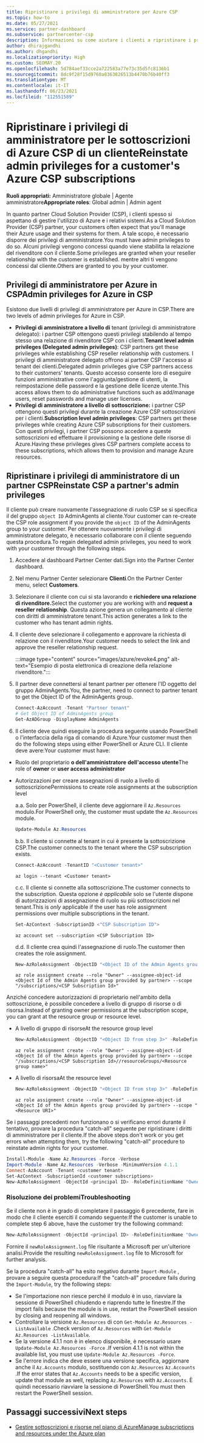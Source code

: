```yaml
---
title: Ripristinare i privilegi di amministratore per Azure CSP
ms.topic: how-to
ms.date: 05/27/2021
ms.service: partner-dashboard
ms.subservice: partnercenter-csp
description: Informazioni su come aiutare i clienti a ripristinare i privilegi di amministratore di un partner in modo che il partner possa gestire le sottoscrizioni di Azure Cloud Solution Provider (CSP) di un cliente.
author: dhirajgandhi
ms.author: dhgandhi
ms.localizationpriority: High
ms.custom: SEOMAY.20
ms.openlocfilehash: 5d784aef33cce2a722583a77e73c35d5fc8136b1
ms.sourcegitcommit: 8dc9f28f15d9760a8363826513b4470b76b40ff3
ms.translationtype: MT
ms.contentlocale: it-IT
ms.lasthandoff: 06/23/2021
ms.locfileid: "112551589"
---
```

# <a name="reinstate-admin-privileges-for-a-customers-azure-csp-subscriptions"></a><span data-ttu-id="f1d8e-103">Ripristinare i privilegi di amministratore per le sottoscrizioni di Azure CSP di un cliente</span><span class="sxs-lookup"><span data-stu-id="f1d8e-103">Reinstate admin privileges for a customer's Azure CSP subscriptions</span></span>  

<span data-ttu-id="f1d8e-104">**Ruoli appropriati:** Amministratore globale | Agente amministratore</span><span class="sxs-lookup"><span data-stu-id="f1d8e-104">**Appropriate roles**: Global admin | Admin agent</span></span>

<span data-ttu-id="f1d8e-105">In quanto partner Cloud Solution Provider (CSP), i clienti spesso si aspettano di gestire l'utilizzo di Azure e i relativi sistemi.</span><span class="sxs-lookup"><span data-stu-id="f1d8e-105">As a Cloud Solution Provider (CSP) partner, your customers often expect that you'll manage their Azure usage and their systems for them.</span></span> <span data-ttu-id="f1d8e-106">A tale scopo, è necessario disporre dei privilegi di amministratore.</span><span class="sxs-lookup"><span data-stu-id="f1d8e-106">You must have admin privileges to do so.</span></span> <span data-ttu-id="f1d8e-107">Alcuni privilegi vengono concessi quando viene stabilita la relazione del rivenditore con il cliente.</span><span class="sxs-lookup"><span data-stu-id="f1d8e-107">Some privileges are granted when your reseller relationship with the customer is established.</span></span> <span data-ttu-id="f1d8e-108">mentre altri ti vengono concessi dal cliente.</span><span class="sxs-lookup"><span data-stu-id="f1d8e-108">Others are granted to you by your customer.</span></span>

## <a name="admin-privileges-for-azure-in-csp"></a><span data-ttu-id="f1d8e-109">Privilegi di amministratore per Azure in CSP</span><span class="sxs-lookup"><span data-stu-id="f1d8e-109">Admin privileges for Azure in CSP</span></span>

<span data-ttu-id="f1d8e-110">Esistono due livelli di privilegi di amministratore per Azure in CSP.</span><span class="sxs-lookup"><span data-stu-id="f1d8e-110">There are two levels of admin privileges for Azure in CSP.</span></span>

- <span data-ttu-id="f1d8e-111">**Privilegi di amministratore a livello di** tenant (privilegi di amministratore delegato): i partner CSP ottengono questi privilegi stabilendo al tempo stesso una relazione di rivenditore CSP con i clienti.</span><span class="sxs-lookup"><span data-stu-id="f1d8e-111">**Tenant level admin privileges (Delegated admin privileges)**:  CSP partners get these privileges while establishing CSP reseller relationship with customers.</span></span> <span data-ttu-id="f1d8e-112">I privilegi di amministratore delegato offrono ai partner CSP l'accesso ai tenant dei clienti.</span><span class="sxs-lookup"><span data-stu-id="f1d8e-112">Delegated admin privileges give CSP partners access to their customers' tenants.</span></span> <span data-ttu-id="f1d8e-113">Questo accesso consente loro di eseguire funzioni amministrative come l'aggiunta/gestione di utenti, la reimpostazione delle password e la gestione delle licenze utente.</span><span class="sxs-lookup"><span data-stu-id="f1d8e-113">This access allows them to do administrative functions such as add/manage users, reset passwords and manage user licenses.</span></span>
- <span data-ttu-id="f1d8e-114">**Privilegi di amministratore a livello di sottoscrizione:** i partner CSP ottengono questi privilegi durante la creazione Azure CSP sottoscrizioni per i clienti.</span><span class="sxs-lookup"><span data-stu-id="f1d8e-114">**Subscription level admin privileges**: CSP partners get these privileges while creating Azure CSP subscriptions for their customers.</span></span> <span data-ttu-id="f1d8e-115">Con questi privilegi, i partner CSP possono accedere a queste sottoscrizioni ed effettuare il provisioning e la gestione delle risorse di Azure.</span><span class="sxs-lookup"><span data-stu-id="f1d8e-115">Having these privileges gives CSP partners complete access to these subscriptions, which allows them to provision and manage Azure resources.</span></span>

## <a name="reinstate-csp-a-partners-admin-privileges"></a><span data-ttu-id="f1d8e-116">Ripristinare i privilegi di amministratore di un partner CSP</span><span class="sxs-lookup"><span data-stu-id="f1d8e-116">Reinstate CSP a partner's admin privileges</span></span>

<span data-ttu-id="f1d8e-117">Il cliente può creare nuovamente l'assegnazione di ruolo CSP se si specifica il del gruppo `object ID` AdminAgents al cliente.</span><span class="sxs-lookup"><span data-stu-id="f1d8e-117">Your customer can re-create the CSP role assignment if you provide the `object ID` of the AdminAgents group to your customer.</span></span> <span data-ttu-id="f1d8e-118">Per ottenere nuovamente i privilegi di amministratore delegato, è necessario collaborare con il cliente seguendo questa procedura.</span><span class="sxs-lookup"><span data-stu-id="f1d8e-118">To regain delegated admin privileges, you need to work with your customer through the following steps.</span></span>

1. <span data-ttu-id="f1d8e-119">Accedere al dashboard Partner Center dati.</span><span class="sxs-lookup"><span data-stu-id="f1d8e-119">Sign into the Partner Center dashboard.</span></span>

2. <span data-ttu-id="f1d8e-120">Nel menu Partner Center selezionare **Clienti**.</span><span class="sxs-lookup"><span data-stu-id="f1d8e-120">On the Partner Center menu, select **Customers**.</span></span>

3. <span data-ttu-id="f1d8e-121">Selezionare il cliente con cui si sta lavorando e **richiedere una relazione di rivenditore.**</span><span class="sxs-lookup"><span data-stu-id="f1d8e-121">Select the customer you are working with and **request a reseller relationship**.</span></span> <span data-ttu-id="f1d8e-122">Questa azione genera un collegamento al cliente con diritti di amministratore tenant.</span><span class="sxs-lookup"><span data-stu-id="f1d8e-122">This action generates a link to the customer who has tenant admin rights.</span></span>

4. <span data-ttu-id="f1d8e-123">Il cliente deve selezionare il collegamento e approvare la richiesta di relazione con il rivenditore.</span><span class="sxs-lookup"><span data-stu-id="f1d8e-123">Your customer needs to select the link and approve the reseller relationship request.</span></span>

   :::image type="content" source="images/azure/revoke4.png" alt-text="Esempio di posta elettronica di creazione della relazione rivenditore.":::

5. <span data-ttu-id="f1d8e-125">Il partner deve connettersi al tenant partner per ottenere l'ID oggetto del gruppo AdminAgents.</span><span class="sxs-lookup"><span data-stu-id="f1d8e-125">You, the partner, need to connect to partner tenant to get the Object ID of the AdminAgents group.</span></span>
  
   ```powershell
   Connect-AzAccount -Tenant "Partner tenant"
   # Get Object ID of AdminAgents group
   Get-AzADGroup -DisplayName AdminAgents
   ```

6. <span data-ttu-id="f1d8e-126">Il cliente deve quindi eseguire la procedura seguente usando PowerShell o l'interfaccia della riga di comando di Azure.</span><span class="sxs-lookup"><span data-stu-id="f1d8e-126">Your customer must then do the following steps using either PowerShell or Azure CLI.</span></span> <span data-ttu-id="f1d8e-127">Il cliente deve avere:</span><span class="sxs-lookup"><span data-stu-id="f1d8e-127">Your customer must have:</span></span>

- <span data-ttu-id="f1d8e-128">Ruolo del proprietario **o dell'amministratore** **dell'accesso utente**</span><span class="sxs-lookup"><span data-stu-id="f1d8e-128">The role of **owner** or **user access administrator**</span></span> 
- <span data-ttu-id="f1d8e-129">Autorizzazioni per creare assegnazioni di ruolo a livello di sottoscrizione</span><span class="sxs-lookup"><span data-stu-id="f1d8e-129">Permissions to create role assignments at the subscription level</span></span>

   <span data-ttu-id="f1d8e-130">a.</span><span class="sxs-lookup"><span data-stu-id="f1d8e-130">a.</span></span> <span data-ttu-id="f1d8e-131">Solo per PowerShell, il cliente deve aggiornare il `Az.Resources` modulo.</span><span class="sxs-lookup"><span data-stu-id="f1d8e-131">For PowerShell only, the customer must update the `Az.Resources` module.</span></span>
   ```powershell
   Update-Module Az.Resources
   ```

   <span data-ttu-id="f1d8e-132">b.</span><span class="sxs-lookup"><span data-stu-id="f1d8e-132">b.</span></span> <span data-ttu-id="f1d8e-133">Il cliente si connette al tenant in cui è presente la sottoscrizione CSP.</span><span class="sxs-lookup"><span data-stu-id="f1d8e-133">The customer connects to the tenant where the CSP subscription exists.</span></span>
   ```powershell
   Connect-AzAccount -TenantID "<Customer tenant>"
   ```
   ```azurecli
   az login --tenant <Customer tenant>
   ```

   <span data-ttu-id="f1d8e-134">c.</span><span class="sxs-lookup"><span data-stu-id="f1d8e-134">c.</span></span> <span data-ttu-id="f1d8e-135">Il cliente si connette alla sottoscrizione.</span><span class="sxs-lookup"><span data-stu-id="f1d8e-135">The customer connects to the subscription.</span></span> <span data-ttu-id="f1d8e-136">Questa opzione *è applicabile* solo se l'utente dispone di autorizzazioni di assegnazione di ruolo su più sottoscrizioni nel tenant.</span><span class="sxs-lookup"><span data-stu-id="f1d8e-136">This is *only* applicable if the user has role assignment permissions over multiple subscriptions in the tenant.</span></span>

   ```powershell
   Set-AzContext -SubscriptionID <"CSP Subscription ID">
   ```
   ```azurecli
   az account set --subscription <CSP Subscription ID>
   ```

   <span data-ttu-id="f1d8e-137">d.</span><span class="sxs-lookup"><span data-stu-id="f1d8e-137">d.</span></span> <span data-ttu-id="f1d8e-138">Il cliente crea quindi l'assegnazione di ruolo.</span><span class="sxs-lookup"><span data-stu-id="f1d8e-138">The customer then creates the role assignment.</span></span>
    
   ```powershell
   New-AzRoleAssignment -ObjectID "<Object ID of the Admin Agents group provided by partner>" -RoleDefinitionName "Owner" -Scope "/subscriptions/'<CSP subscription ID>'"
   ```
   ```azurecli
   az role assignment create --role "Owner" --assignee-object-id <Object Id of the Admin Agents group provided by partner> --scope "/subscriptions/<CSP Subscription Id>"
   ```

<span data-ttu-id="f1d8e-139">Anziché concedere autorizzazioni di proprietario nell'ambito della sottoscrizione, è possibile concedere a livello di gruppo di risorse o di risorsa.</span><span class="sxs-lookup"><span data-stu-id="f1d8e-139">Instead of granting owner permissions at the subscription scope, you can grant at the resource group or resource level.</span></span> 

- <span data-ttu-id="f1d8e-140">A livello di gruppo di risorse</span><span class="sxs-lookup"><span data-stu-id="f1d8e-140">At the resource group level</span></span>

   ```powershell
   New-AzRoleAssignment -ObjectID "<Object ID from step 3>" -RoleDefinitionName Owner -Scope "/subscriptions/'SubscriptionID of CSP subscription'/resourceGroups/'Resource group name'"
   ```
   ```azurecli
   az role assignment create --role "Owner" --assignee-object-id <Object Id of the Admin Agents group provided by partner> --scope "/subscriptions/<CSP Subscription Id>//resourceGroups/<Resource group name>"
   ```

- <span data-ttu-id="f1d8e-141">A livello di risorsa</span><span class="sxs-lookup"><span data-stu-id="f1d8e-141">At the resource level</span></span>

   ```powershell
   New-AzRoleAssignment -ObjectID "<Object ID from step 3>" -RoleDefinitionName Owner -Scope "<Resource URI>"
   ```
   ```azurecli
   az role assignment create --role "Owner" --assignee-object-id <Object Id of the Admin Agents group provided by partner> --scope "<Resource URI>"
   ```

<span data-ttu-id="f1d8e-142">Se i passaggi precedenti non funzionano o si verificano errori durante il tentativo, provare la procedura "catch-all" seguente per ripristinare i diritti di amministratore per il cliente.</span><span class="sxs-lookup"><span data-stu-id="f1d8e-142">If the above steps don't work or you get errors when attempting them, try the following "catch-all" procedure to reinstate admin rights for your customer.</span></span>

```powershell
Install-Module -Name Az.Resources -Force -Verbose
Import-Module -Name Az.Resources -Verbose -MinimumVersion 4.1.1
Connect-AzAccount -Tenant <customer tenant>
Set-AzContext -SubscriptionId <customer subscriptions>
New-AzRoleAssignment -ObjectId <principal ID> -RoleDefinitionName "Owner" -Scope "/subscriptions/<customer subscription>" -ObjectType "ForeignGroup"
```

### <a name="troubleshooting"></a><span data-ttu-id="f1d8e-143">Risoluzione dei problemi</span><span class="sxs-lookup"><span data-stu-id="f1d8e-143">Troubleshooting</span></span>

<span data-ttu-id="f1d8e-144">Se il cliente non è in grado di completare il passaggio 6 precedente, fare in modo che il cliente eserciti il comando seguente:</span><span class="sxs-lookup"><span data-stu-id="f1d8e-144">If the customer is unable to complete step 6 above, have the customer try the following command:</span></span>

```powershell
New-AzRoleAssignment -ObjectId <principal ID> -RoleDefinitionName "Owner" -Scope "/subscriptions/<costumer subscription>" -ObjectType "ForeignGroup" -Debug > newRoleAssignment.log
```

<span data-ttu-id="f1d8e-145">Fornire il `newRoleAssignment.log` file risultante a Microsoft per un'ulteriore analisi.</span><span class="sxs-lookup"><span data-stu-id="f1d8e-145">Provide the resulting `newRoleAssignment.log` file to Microsoft for further analysis.</span></span>

<span data-ttu-id="f1d8e-146">Se la procedura "catch-all" ha esito negativo durante `Import-Module` , provare a seguire questa procedura:</span><span class="sxs-lookup"><span data-stu-id="f1d8e-146">If the "catch-all" procedure fails during the `Import-Module`, try the following steps:</span></span>
- <span data-ttu-id="f1d8e-147">Se l'importazione non riesce perché il modulo è in uso, riavviare la sessione di PowerShell chiudendo e riaprendo tutte le finestre.</span><span class="sxs-lookup"><span data-stu-id="f1d8e-147">If the import fails because the module is in use, restart the PowerShell session by closing and reopening all windows.</span></span>
- <span data-ttu-id="f1d8e-148">Controllare la versione `Az.Resources` di con `Get-Module Az.Resources -ListAvailable` .</span><span class="sxs-lookup"><span data-stu-id="f1d8e-148">Check version of `Az.Resources` with `Get-Module Az.Resources -ListAvailable`.</span></span>
- <span data-ttu-id="f1d8e-149">Se la versione 4.1.1 non è in elenco disponibile, è necessario usare `Update-Module Az.Resources -Force` .</span><span class="sxs-lookup"><span data-stu-id="f1d8e-149">If version 4.1.1 is not within the available list, you must use `Update-Module Az.Resources -Force`.</span></span>
- <span data-ttu-id="f1d8e-150">Se l'errore indica che deve essere una versione specifica, aggiornare anche il `Az.Accounts` modulo, sostituendo con `Az.Resources` `Az.Accounts` .</span><span class="sxs-lookup"><span data-stu-id="f1d8e-150">If the error states that `Az.Accounts` needs to be a specific version, update that module as well, replacing `Az.Resources` with `Az.Accounts`.</span></span> <span data-ttu-id="f1d8e-151">È quindi necessario riavviare la sessione di PowerShell.</span><span class="sxs-lookup"><span data-stu-id="f1d8e-151">You must then restart the PowerShell session.</span></span>


## <a name="next-steps"></a><span data-ttu-id="f1d8e-152">Passaggi successivi</span><span class="sxs-lookup"><span data-stu-id="f1d8e-152">Next steps</span></span>

- [<span data-ttu-id="f1d8e-153">Gestire sottoscrizioni e risorse nel piano di Azure</span><span class="sxs-lookup"><span data-stu-id="f1d8e-153">Manage subscriptions and resources under the Azure plan</span></span>](azure-plan-manage.md)
